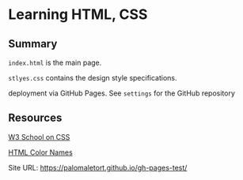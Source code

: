# Learning HTML, CSS

## Summary

`index.html` is the main page.

`stlyes.css` contains the design style specifications.

deployment via GitHub Pages. See `settings` for the GitHub repository

## Resources

[W3 School on CSS](https://www.w3schools.com/cssref/index.php)

[HTML Color Names](https://www.w3schools.com/tags/ref_colornames.asp)



Site URL:
https://palomaletort.github.io/gh-pages-test/
